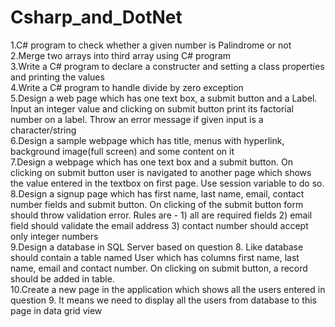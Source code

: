 # Csharp_and_DotNet

1.C# program to check whether a given number is Palindrome or not  
2.Merge two arrays into third array using C# program  
3.Write a C# program to declare a constructer and setting a class properties and printing the values  
4.Write a C# program to handle divide by zero exception  
5.Design a web page which has one text box, a submit button and a Label. Input an integer value and clicking on submit button print its factorial number on a label. Throw an error message if given input is a character/string  
6.Design a sample webpage which has title, menus with hyperlink, background image(full screen) and some content on it  
7.Design a webpage which has one text box and a submit button. On clicking on submit button user is navigated to another page which shows the value entered in the textbox on first page. Use session variable to do so.  
8.Design a signup page which has first name, last name, email, contact number fields and submit button. On clicking of the submit button form should throw validation error. Rules are - 1) all are required fields 2) email field should validate the email address 3) contact number should accept only integer numbers  
9.Design a database in SQL Server based on question 8. Like database should contain a table named User which has columns first name, last name, email and contact number. On clicking on submit button, a record should be added in table.  
10.Create a new page in the application which shows all the users entered in question 9. It means we need to display all the users from database to this page in data grid view

